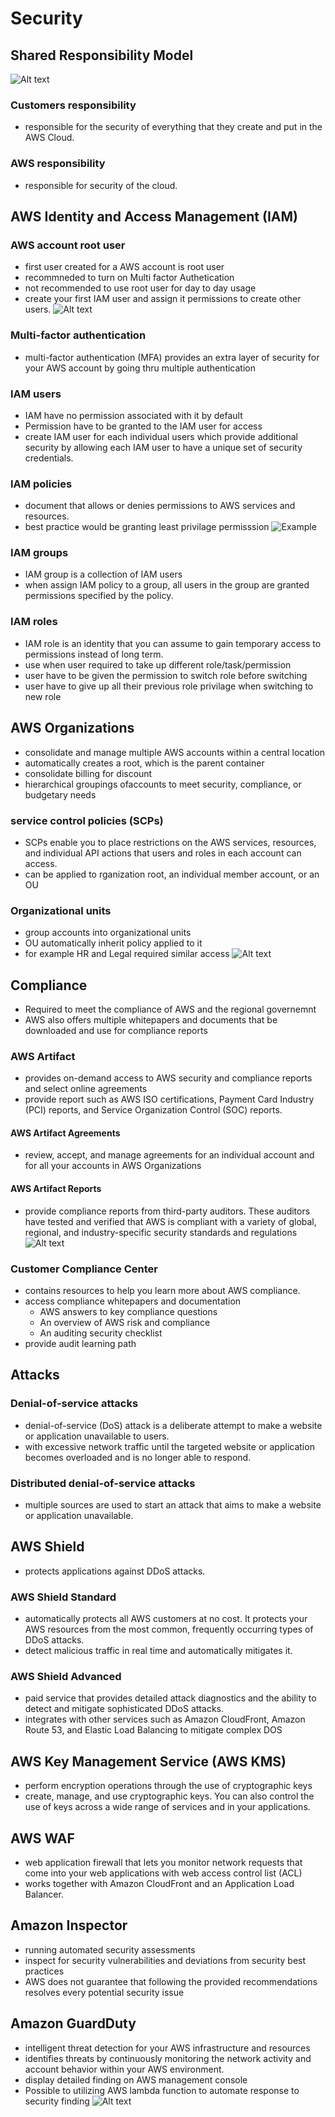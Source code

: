 # Security
## Shared Responsibility Model
![Alt text](image.png)
### Customers responsibility 
- responsible for the security of everything that they create and put in the AWS Cloud.
### AWS responsibility
- responsible for security of the cloud.

## AWS Identity and Access Management (IAM)
### AWS account root user
- first user created for a AWS account is root user
- recommneded to turn on Multi factor Authetication
- not recommended to use root user for day to day usage
- create your first IAM user and assign it permissions to create other users.
![Alt text](image-1.png)

### Multi-factor authentication
-  multi-factor authentication (MFA) provides an extra layer of security for your AWS account by going thru multiple authentication

### IAM users
- IAM have no permission associated with it by default
- Permission have to be granted to the IAM user for access
- create IAM user for each individual users which provide additional security by allowing each IAM user to have a unique set of security credentials.

### IAM policies
- document that allows or denies permissions to AWS services and resources.  
- best practice would be granting least privilage permisssion
![Example](image-2.png)

### IAM groups
- IAM group is a collection of IAM users
- when assign IAM policy to a group, all users in the group are granted permissions specified by the policy.


### IAM roles
- IAM role is an identity that you can assume to gain temporary access to permissions instead of long term.
- use when user required to take up different role/task/permission
- user have to be given the permission to switch role before switching
- user have to give up all their previous role privilage when switching to new  role

## AWS Organizations
- consolidate and manage multiple AWS accounts within a central location
- automatically creates a root, which is the parent container 
- consolidate billing for discount
- hierarchical groupings ofaccounts to meet security, compliance, or budgetary needs

###  service control policies (SCPs)
- SCPs enable you to place restrictions on the AWS services, resources, and individual API actions that users and roles in each account can access.
- can be applied to rganization root, an individual member account, or an OU

### Organizational units
- group accounts into organizational units 
- OU automatically inherit policy applied to it
- for example HR and Legal required similar access
![Alt text](image-4.png)

## Compliance
- Required to meet the compliance of AWS and the regional governemnt
- AWS also offers multiple whitepapers and documents that be downloaded and use for compliance reports
### AWS Artifact
- provides on-demand access to AWS security and compliance reports and select online agreements
- provide report such as AWS ISO certifications, Payment Card Industry (PCI) reports, and Service Organization Control (SOC) reports.
#### AWS Artifact Agreements
- review, accept, and manage agreements for an individual account and for all your accounts in AWS Organizations
#### AWS Artifact Reports
- provide compliance reports from third-party auditors. These auditors have tested and verified that AWS is compliant with a variety of global, regional, and industry-specific security standards and regulations
![Alt text](image-5.png)

### Customer Compliance Center
- contains resources to help you learn more about AWS compliance. 
- access compliance whitepapers and documentation 
  - AWS answers to key compliance questions
  - An overview of AWS risk and compliance
  - An auditing security checklist
- provide audit learning path

## Attacks
### Denial-of-service attacks
- denial-of-service (DoS) attack is a deliberate attempt to make a website or application unavailable to users.
- with excessive network traffic until the targeted website or application becomes overloaded and is no longer able to respond.

### Distributed denial-of-service attacks
- multiple sources are used to start an attack that aims to make a website or application unavailable.

## AWS Shield
- protects applications against DDoS attacks.
### AWS Shield Standard
- automatically protects all AWS customers at no cost. It protects your AWS resources from the most common, frequently occurring types of DDoS attacks. 
- detect malicious traffic in real time and automatically mitigates it. 
### AWS Shield Advanced
- paid service that provides detailed attack diagnostics and the ability to detect and mitigate sophisticated DDoS attacks. 
- integrates with other services such as Amazon CloudFront, Amazon Route 53, and Elastic Load Balancing to mitigate complex DOS

## AWS Key Management Service (AWS KMS)
- perform encryption operations through the use of cryptographic keys
- create, manage, and use cryptographic keys. You can also control the use of keys across a wide range of services and in your applications.

## AWS WAF
- web application firewall that lets you monitor network requests that come into your web applications with web access control list (ACL)
- works together with Amazon CloudFront and an Application Load Balancer.

## Amazon Inspector
- running automated security assessments
- inspect for security vulnerabilities and deviations from security best practices
- AWS does not guarantee that following the provided recommendations resolves every potential security issue

## Amazon GuardDuty
- intelligent threat detection for your AWS infrastructure and resources
- identifies threats by continuously monitoring the network activity and account behavior within your AWS environment.
- display detailed finding on AWS management console
- Possible to utilizing AWS lambda function to automate response to security finding
![Alt text](image-6.png)